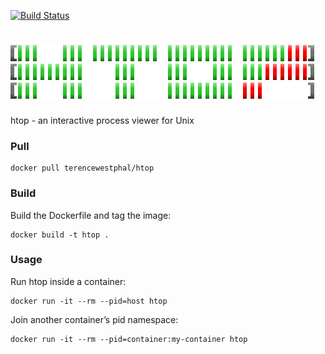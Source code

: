 [![Build Status](https://travis-ci.org/terencewestphal/docker-htop.svg?branch=master)](https://travis-ci.org/terencewestphal/docker-htop)  

# [![HTOP](https://raw.githubusercontent.com/terencewestphal/docker-htop/master/logo.png)](http://hisham.hm/htop/)
  
htop - an interactive process viewer for Unix
  
### Pull  
  
```
docker pull terencewestphal/htop
```
  
### Build  
  
Build the Dockerfile and tag the image:  
  
```
docker build -t htop .
```
  
### Usage  
   
Run htop inside a container:  
  
```
docker run -it --rm --pid=host htop
```
  
Join another container’s pid namespace:  
  
```
docker run -it --rm --pid=container:my-container htop
```

